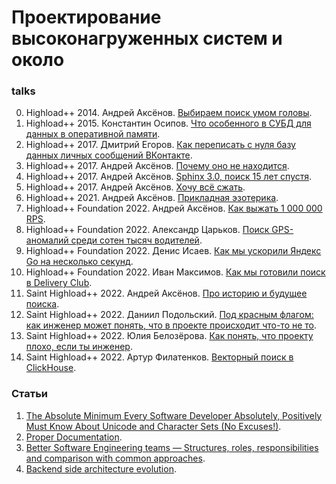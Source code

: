 # Проектирование высоконагруженных систем и около

### talks
0. Highload++ 2014. Андрей Аксёнов.
[Выбираем поиск умом головы](
https://www.youtube.com/watch?v=gJXWqkf6CX8).
1. Highload++ 2015. Константин Осипов.
[Что особенного в СУБД для данных в оперативной памяти](
https://www.youtube.com/watch?v=yrTF3qH8ey8).
2. Highload++ 2017. Дмитрий Егоров.
[Как переписать с нуля базу данных личных сообщений ВКонтакте](
https://www.youtube.com/watch?v=UGbLNJiJmQo).
3. Highload++ 2017. Андрей Аксёнов. 
[Почему оно не находится](
https://www.youtube.com/watch?v=wCGBTjHikwA).
4. Highload++ 2017. Андрей Аксёнов.
[Sphinx 3.0, поиск 15 лет спустя](
https://www.youtube.com/watch?v=uKlGypo8hFY).
5. Highload++ 2017. Андрей Аксёнов.
[Хочу всё сжать](
https://www.youtube.com/watch?v=wDgD4gokEis).
6. Highload++ 2021. Андрей Аксёнов.
[Прикладная эзотерика](
https://www.youtube.com/watch?v=OQASAuuZvS8).
7. Highload++ Foundation 2022. Андрей Аксёнов.
[Как выжать 1 000 000 RPS](
https://www.youtube.com/watch?v=UyRBouT6vZQ).
8. Highload++ Foundation 2022. Александр Царьков.
[Поиск GPS-аномалий среди сотен тысяч водителей](
https://www.youtube.com/watch?v=6JIfhShK3Zc).
9. Highload++ Foundation 2022. Денис Исаев.
[Как мы ускорили Яндекс Go на несколько секунд](
https://www.youtube.com/watch?v=229RE8fwMNs).
10. Highload++ Foundation 2022. Иван Максимов. 
[Как мы готовили поиск в Delivery Club](
https://www.youtube.com/watch?v=0M0gDXBauD4).
11. Saint Highload++ 2022. Андрей Аксёнов.
[Про историю и будущее поиска](
https://www.youtube.com/watch?v=mNgUwoAbnJ4).
12. Saint Highload++ 2022. Даниил Подольский.
[Под красным флагом: как инженер может понять, что в проекте происходит что-то не то](
https://www.youtube.com/watch?v=TcpdQKqZ_zo).
13. Saint Highload++ 2022. Юлия Белозёрова.
[Как понять, что проекту плохо, если ты инженер](
https://www.youtube.com/watch?v=1jGROVPKRtU).
14. Saint Highload++ 2022. Артур Филатенков.
[Векторный поиск в ClickHouse](
https://www.youtube.com/watch?v=0fT9uMV8tr0).


### Статьи
1. [The Absolute Minimum Every Software Developer Absolutely, Positively Must Know About Unicode and Character Sets (No Excuses!)](
https://www.joelonsoftware.com/2003/10/08/the-absolute-minimum-every-software-developer-absolutely-positively-must-know-about-unicode-and-character-sets-no-excuses/).
2. [Proper Documentation](https://vadimkravcenko.com/shorts/proper-documentation/?ref=members.vadimkravcenko.com).
3. [Better Software Engineering teams — Structures, roles, responsibilities and comparison with common approaches](https://medium.com/geekculture/better-software-engineering-teams-structures-roles-responsibilities-and-comparison-with-common-fb5c3161c13d).
5. [Backend side architecture evolution](https://medium.com/@iamprovidence/backend-side-architecture-evolution-n-layered-ddd-hexagon-onion-clean-architecture-643d72444ce4).
